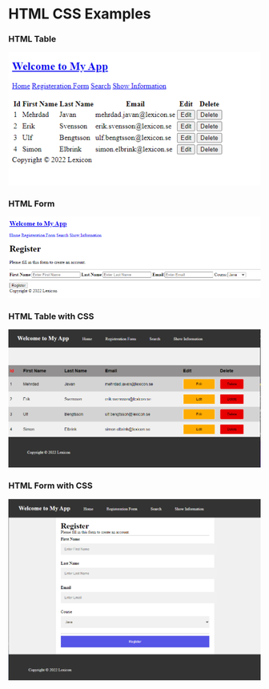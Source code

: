 # HTML CSS Examples


### HTML Table
![Table](img/html_table.png "HTML Table")

### HTML Form
![Form](img/html_form.png "HTML Form")

### HTML Table with CSS
![Table](img/html_css_table.png "HTML CSS Table")

### HTML Form with CSS
![Form](img/html_css_form.png "HTML CSS Form")